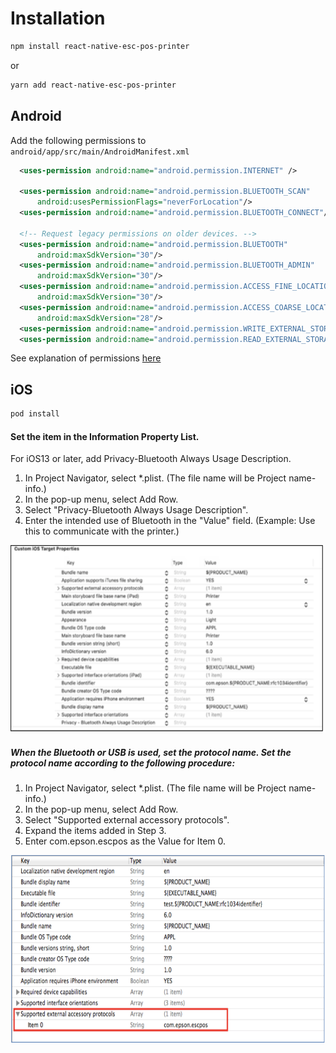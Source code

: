 # Installation

```sh
npm install react-native-esc-pos-printer
```

or

```sh
yarn add react-native-esc-pos-printer
```

## Android
Add the following permissions to `android/app/src/main/AndroidManifest.xml`

```xml
  <uses-permission android:name="android.permission.INTERNET" />

  <uses-permission android:name="android.permission.BLUETOOTH_SCAN"
      android:usesPermissionFlags="neverForLocation"/>
  <uses-permission android:name="android.permission.BLUETOOTH_CONNECT"/>

  <!-- Request legacy permissions on older devices. -->
  <uses-permission android:name="android.permission.BLUETOOTH"
      android:maxSdkVersion="30"/>
  <uses-permission android:name="android.permission.BLUETOOTH_ADMIN"
      android:maxSdkVersion="30"/>
  <uses-permission android:name="android.permission.ACCESS_FINE_LOCATION"
      android:maxSdkVersion="30"/>
  <uses-permission android:name="android.permission.ACCESS_COARSE_LOCATION"
      android:maxSdkVersion="28"/>
  <uses-permission android:name="android.permission.WRITE_EXTERNAL_STORAGE" android:maxSdkVersion="18"/>
  <uses-permission android:name="android.permission.READ_EXTERNAL_STORAGE" android:maxSdkVersion="18"/>
```

See explanation of permissions [here](./androidPermissions.md)

## iOS

```sh
pod install
```


#### Set the item in the Information Property List.
For iOS13 or later, add Privacy-Bluetooth Always Usage Description.
1. In Project Navigator, select *.plist. (The file name will be Project name-info.)
2. In the pop-up menu, select Add Row.
3. Select "Privacy-Bluetooth Always Usage Description".
4. Enter the intended use of Bluetooth in the "Value" field. (Example: Use this to communicate with the printer.)

<img src="../assets/ios-install-0.png"
     alt="Indoor Building Map Android"
     height="300"
/>

##### When the Bluetooth or USB is used, set the protocol name. Set the protocol name according to the following procedure:

1. In Project Navigator, select *.plist. (The file name will be Project name-info.)
2. In the pop-up menu, select Add Row.
3. Select "Supported external accessory protocols".
4. Expand the items added in Step 3.
5. Enter com.epson.escpos as the Value for Item 0.

<img src="../assets/ios-install.png"
     alt="Indoor Building Map Android"
     height="300"
/>
